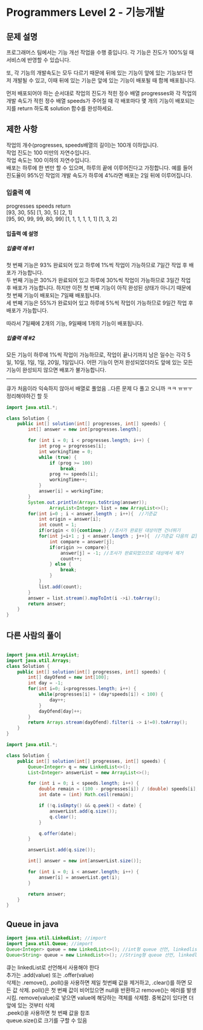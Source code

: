 
# Programmers Level 2 - 기능개발
## 문제 설명
프로그래머스 팀에서는 기능 개선 작업을 수행 중입니다. 각 기능은 진도가 100%일 때 서비스에 반영할 수 있습니다.     

또, 각 기능의 개발속도는 모두 다르기 때문에 뒤에 있는 기능이 앞에 있는 기능보다 먼저 개발될 수 있고, 이때 뒤에 있는 기능은 앞에 있는 기능이 배포될 때 함께 배포됩니다.     

먼저 배포되어야 하는 순서대로 작업의 진도가 적힌 정수 배열 progresses와 각 작업의 개발 속도가 적힌 정수 배열 speeds가 주어질 때 각 배포마다 몇 개의 기능이 배포되는지를 return 하도록 solution 함수를 완성하세요.

## 제한 사항
작업의 개수(progresses, speeds배열의 길이)는 100개 이하입니다.    
작업 진도는 100 미만의 자연수입니다.    
작업 속도는 100 이하의 자연수입니다.     
배포는 하루에 한 번만 할 수 있으며, 하루의 끝에 이루어진다고 가정합니다. 예를 들어 진도율이 95%인 작업의 개발 속도가 하루에 4%라면 배포는 2일 뒤에 이루어집니다.     
### 입출력 예
progresses	speeds	return      
[93, 30, 55]	[1, 30, 5]	[2, 1]      
[95, 90, 99, 99, 80, 99]	[1, 1, 1, 1, 1, 1]	[1, 3, 2]      
#### 입출력 예 설명
##### 입출력 예 #1
첫 번째 기능은 93% 완료되어 있고 하루에 1%씩 작업이 가능하므로 7일간 작업 후 배포가 가능합니다.      
두 번째 기능은 30%가 완료되어 있고 하루에 30%씩 작업이 가능하므로 3일간 작업 후 배포가 가능합니다. 하지만 이전 첫 번째 기능이 아직 완성된 상태가 아니기 때문에 첫 번째 기능이 배포되는 7일째 배포됩니다.     
세 번째 기능은 55%가 완료되어 있고 하루에 5%씩 작업이 가능하므로 9일간 작업 후 배포가 가능합니다.     

따라서 7일째에 2개의 기능, 9일째에 1개의 기능이 배포됩니다.     

##### 입출력 예 #2
모든 기능이 하루에 1%씩 작업이 가능하므로, 작업이 끝나기까지 남은 일수는 각각 5일, 10일, 1일, 1일, 20일, 1일입니다. 어떤 기능이 먼저 완성되었더라도 앞에 있는 모든 기능이 완성되지 않으면 배포가 불가능합니다.

---
큐가 처음이라 익숙하지 않아서 배열로 풀었음 ..다른 문제 다 풀고 오니까 ㅋㅋ ㅠㅠㅜ 정리해야하긴 할 듯
     
```java
import java.util.*;

class Solution {
    public int[] solution(int[] progresses, int[] speeds) {
        int[] answer = new int[progresses.length];

        for (int i = 0; i < progresses.length; i++) {
            int prog = progresses[i];
            int workingTime = 0;
            while (true) {
                if (prog >= 100)
                    break;
                prog += speeds[i];
                workingTime++; 
            }
            answer[i] = workingTime;
        }
        System.out.println(Arrays.toString(answer));
                ArrayList<Integer> list = new ArrayList<>();
        for(int i=0 ; i < answer.length ; i++){  //기준값
            int origin = answer[i];
            int count = 1;
            if(origin < 0){continue;} //조사가 완료된 대상이면 건너뛰기
            for(int j=i+1 ; j < answer.length ; j++){  //기준값 다음의 값]
            	int compare = answer[j];
            	if(origin >= compare){
            		answer[j] = -1; //조사가 완료되었으므로 대상에서 제거
            		count++;
            	} else {
            		break;
            	}
            }
            list.add(count);
        }        
        answer = list.stream().mapToInt(i ->i).toArray();
        return answer;
    }
}


```

## 다른 사람의 풀이

```java

import java.util.ArrayList;
import java.util.Arrays;
class Solution {
    public int[] solution(int[] progresses, int[] speeds) {
        int[] dayOfend = new int[100];
        int day = -1;
        for(int i=0; i<progresses.length; i++) {
            while(progresses[i] + (day*speeds[i]) < 100) {
                day++;
            }
            dayOfend[day]++;
        }
        return Arrays.stream(dayOfend).filter(i -> i!=0).toArray();
    }
}

````

```java
import java.util.*;

class Solution {
    public int[] solution(int[] progresses, int[] speeds) {
        Queue<Integer> q = new LinkedList<>();
        List<Integer> answerList = new ArrayList<>();

        for (int i = 0; i < speeds.length; i++) {
            double remain = (100 - progresses[i]) / (double) speeds[i];
            int date = (int) Math.ceil(remain);

            if (!q.isEmpty() && q.peek() < date) {
                answerList.add(q.size());
                q.clear();
            }

            q.offer(date);
        }

        answerList.add(q.size());

        int[] answer = new int[answerList.size()];

        for (int i = 0; i < answer.length; i++) {
            answer[i] = answerList.get(i);
        }

        return answer;
    }
}
```





## Queue in java
```java
import java.util.LinkedList; //import
import java.util.Queue; //import
Queue<Integer> queue = new LinkedList<>(); //int형 queue 선언, linkedlist 이용
Queue<String> queue = new LinkedList<>(); //String형 queue 선언, linkedlist 이용
```
큐는 linkedList로 선언해서 사용해야 한다   
추가는 .add(value) 또는 .offer(value)      
삭제는 .remove(), .poll()을 사용하면 제일 첫번째 값을 제거하고, .clear()를 하면 모든 값 삭제. poll()은 첫 번째 값이 비어있으면 null을 반환하고 remove()는 에러를 발생시킴. remove(value)로 넣으면 value에 해당하는 객체를 삭제함. 중복값이 있다면 더 앞에 있는 것부터 삭제      
.peek()을 사용하면 첫 번째 값을 참조     
queue.size()로 크기를 구할 수 있음 
